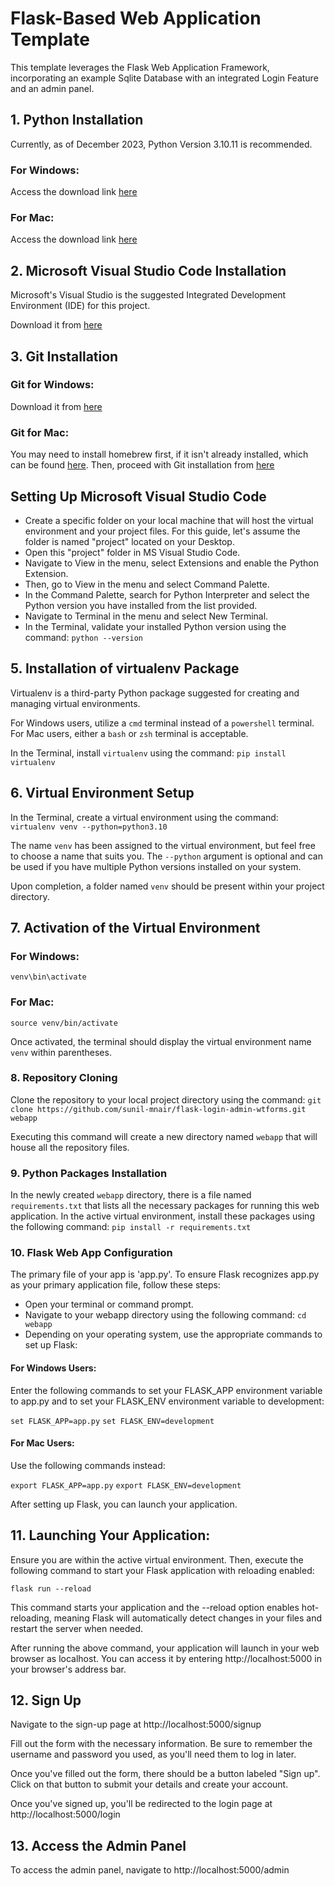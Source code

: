 # Flask-Based Web Application Template

This template leverages the Flask Web Application Framework, incorporating an example Sqlite Database with an integrated Login Feature and an admin panel.


## 1. Python Installation
Currently, as of December 2023, Python Version 3.10.11 is recommended.

### For Windows: 
Access the download link [here](https://www.python.org/downloads/windows/)

### For Mac: 
Access the download link [here](https://www.python.org/downloads/macos/)

## 2. Microsoft Visual Studio Code Installation
Microsoft's Visual Studio is the suggested Integrated Development Environment (IDE) for this project.

Download it from [here](
https://code.visualstudio.com/download)

## 3. Git Installation
### Git for Windows: 
Download it from [here](https://git-scm.com/download/win)

### Git for Mac: 
You may need to install homebrew first, if it isn't already installed, which can be found [here](https://brew.sh/). Then, proceed with Git installation from [here](https://git-scm.com/download/mac)

## Setting Up Microsoft Visual Studio Code
- Create a specific folder on your local machine that will host the virtual environment and your project files. For this guide, let's assume the folder is named "project" located on your Desktop.
- Open this "project" folder in MS Visual Studio Code.
- Navigate to View in the menu, select Extensions and enable the Python Extension.
- Then, go to View in the menu and select Command Palette.
- In the Command Palette, search for Python Interpreter and select the Python version you have installed from the list provided.
- Navigate to Terminal in the menu and select New Terminal.
- In the Terminal, validate your installed Python version using the command: `python --version`

## 5. Installation of virtualenv Package
Virtualenv is a third-party Python package suggested for creating and managing virtual environments.

For Windows users, utilize a `cmd` terminal instead of a `powershell` terminal. For Mac users, either a `bash` or `zsh` terminal is acceptable.

In the Terminal, install `virtualenv` using the command: `pip install virtualenv`

## 6. Virtual Environment Setup
In the Terminal, create a virtual environment using the command: `virtualenv venv --python=python3.10`

The name `venv` has been assigned to the virtual environment, but feel free to choose a name that suits you. The `--python` argument is optional and can be used if you have multiple Python versions installed on your system.

Upon completion, a folder named `venv` should be present within your project directory.

## 7. Activation of the Virtual Environment
### For Windows: 
`venv\bin\activate`

### For Mac: 
`source venv/bin/activate`

Once activated, the terminal should display the virtual environment name `venv` within parentheses.

### 8. Repository Cloning
Clone the repository to your local project directory using the command: 
`git clone https://github.com/sunil-mnair/flask-login-admin-wtforms.git webapp`

Executing this command will create a new directory named `webapp` that will house all the repository files.

### 9. Python Packages Installation
In the newly created `webapp` directory, there is a file named `requirements.txt` that lists all the necessary packages for running this web application. In the active virtual environment, install these packages using the following command: `pip install -r requirements.txt`

### 10. Flask Web App Configuration
The primary file of your app is 'app.py'. To ensure Flask recognizes app.py as your primary application file, follow these steps:

- Open your terminal or command prompt.
- Navigate to your webapp directory using the following command:
`cd webapp`
- Depending on your operating system, use the appropriate commands to set up Flask:

#### For Windows Users:
Enter the following commands to set your FLASK_APP environment variable to app.py and to set your FLASK_ENV environment variable to development:

`set FLASK_APP=app.py`
`set FLASK_ENV=development`

#### For Mac Users:
Use the following commands instead:

`export FLASK_APP=app.py`
`export FLASK_ENV=development`

After setting up Flask, you can launch your application.

## 11. Launching Your Application:

Ensure you are within the active virtual environment. Then, execute the following command to start your Flask application with reloading enabled:

`flask run --reload`

This command starts your application and the --reload option enables hot-reloading, meaning Flask will automatically detect changes in your files and restart the server when needed.

After running the above command, your application will launch in your web browser as localhost. You can access it by entering http://localhost:5000 in your browser's address bar.

## 12. Sign Up

Navigate to the sign-up page at http://localhost:5000/signup

Fill out the form with the necessary information. Be sure to remember the username and password you used, as you'll need them to log in later.

Once you've filled out the form, there should be a button labeled "Sign up". Click on that button to submit your details and create your account.

Once you've signed up, you'll be redirected to the login page at http://localhost:5000/login


## 13. Access the Admin Panel

To access the admin panel, navigate to http://localhost:5000/admin